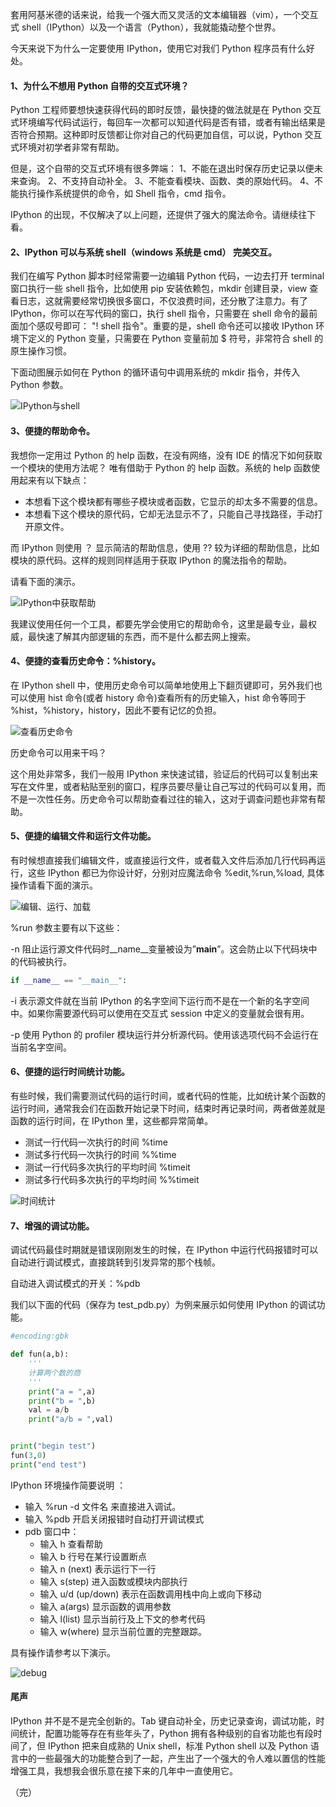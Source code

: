 套用阿基米德的话来说，给我一个强大而又灵活的文本编辑器（vim），一个交互式 shell（IPython）以及一个语言（Python），我就能撬动整个世界。

今天来说下为什么一定要使用 IPython，使用它对我们 Python 程序员有什么好处。

#### 1、为什么不想用 Python 自带的交互式环境？

Python 工程师要想快速获得代码的即时反馈，最快捷的做法就是在 Python 交互式环境编写代码试运行，每回车一次都可以知道代码是否有错，或者有输出结果是否符合预期。这种即时反馈都让你对自己的代码更加自信，可以说，Python 交互式环境对初学者非常有帮助。

但是，这个自带的交互式环境有很多弊端：
1、不能在退出时保存历史记录以便未来查询。
2、不支持自动补全。
3、不能查看模块、函数、类的原始代码。
4、不能执行操作系统提供的命令，如 Shell 指令，cmd 指令。

IPython 的出现，不仅解决了以上问题，还提供了强大的魔法命令。请继续往下看。

#### 2、IPython 可以与系统 shell（windows 系统是 cmd） 完美交互。

我们在编写 Python 脚本时经常需要一边编辑 Python 代码，一边去打开 terminal 窗口执行一些 shell 指令，比如使用 pip 安装依赖包，mkdir 创建目录，view 查看日志，这就需要经常切换很多窗口，不仅浪费时间，还分散了注意力。有了 IPython，你可以在写代码的窗口，执行 shell 指令，只需要在 shell 命令的最前面加个感叹号即可： "! shell 指令"。重要的是，shell 命令还可以接收 IPython 环境下定义的 Python 变量，只需要在 Python  变量前加 $ 符号，非常符合 shell 的原生操作习惯。

下面动图展示如何在 Python 的循环语句中调用系统的 mkdir 指令，并传入  Python 参数。

![IPython与shell](ipython2shell.gif)


#### 3、便捷的帮助命令。

我想你一定用过 Python 的 help 函数，在没有网络，没有 IDE 的情况下如何获取一个模块的使用方法呢？ 唯有借助于 Python 的 help 函数。系统的 help 函数使用起来有以下缺点：

- 本想看下这个模块都有哪些子模块或者函数，它显示的却太多不需要的信息。
- 本想看下这个模块的原代码，它却无法显示不了，只能自己寻找路径，手动打开原文件。

而 IPython 则使用 ？ 显示简洁的帮助信息，使用 ?? 较为详细的帮助信息，比如模块的原代码。这样的规则同样适用于获取 IPython 的魔法指令的帮助。

请看下面的演示。

![IPython中获取帮助](ipythonhelp2.gif)

我建议使用任何一个工具，都要先学会使用它的帮助命令，这里是最专业，最权威，最快速了解其内部逻辑的东西，而不是什么都去网上搜索。


#### 4、便捷的查看历史命令：%history。

在 IPython shell 中，使用历史命令可以简单地使用上下翻页键即可，另外我们也可以使用 hist 命令(或者 history 命令)查看所有的历史输入，hist 命令等同于 %hist，%history，history，因此不要有记忆的负担。

![查看历史命令](ipythonhist.gif)


历史命令可以用来干吗？ 

这个用处非常多，我们一般用 IPython 来快速试错，验证后的代码可以复制出来写在文件里，或者粘贴至别的窗口，程序员要尽量让自己写过的代码可以复用，而不是一次性任务。历史命令可以帮助查看过往的输入，这对于调查问题也非常有帮助。


#### 5、便捷的编辑文件和运行文件功能。

有时候想直接我们编辑文件，或直接运行文件，或者载入文件后添加几行代码再运行，这些 IPython 都已为你设计好，分别对应魔法命令 %edit,%run,%load, 具体操作请看下面的演示。

![编辑、运行、加载](ipythonedit_run_load.gif)

%run 参数主要有以下这些：

-n 阻止运行源文件代码时__name__变量被设为”__main__”。这会防止以下代码块中的代码被执行。
```python
if __name__ == "__main__":
```

-i 表示源文件就在当前 IPython 的名字空间下运行而不是在一个新的名字空间中。如果你需要源代码可以使用在交互式 session 中定义的变量就会很有用。

-p 使用 Python 的 profiler 模块运行并分析源代码。使用该选项代码不会运行在当前名字空间。


#### 6、便捷的运行时间统计功能。

有些时候，我们需要测试代码的运行时间，或者代码的性能，比如统计某个函数的运行时间，通常我会们在函数开始记录下时间，结束时再记录时间，两者做差就是函数的运行时间，在 IPython 里，这些都异常简单。

- 测试一行代码一次执行的时间 %time
- 测试多行代码一次执行的时间 %%time
- 测试一行代码多次执行的平均时间 %timeit
- 测试多行代码多次执行的平均时间 %%timeit

![时间统计](ipython_time.gif)


#### 7、增强的调试功能。

调试代码最佳时期就是错误刚刚发生的时候，在 IPython 中运行代码报错时可以自动进行调试模式，直接跳转到引发异常的那个栈帧。

自动进入调试模式的开关：%pdb

我们以下面的代码（保存为 test_pdb.py）为例来展示如何使用 IPython 的调试功能。

```python
#encoding:gbk

def fun(a,b):
    '''
    计算两个数的商
    '''
    print("a = ",a)
    print("b = ",b)
    val = a/b
    print("a/b = ",val)


print("begin test")
fun(3,0)
print("end test")
```

 IPython 环境操作简要说明 ：
- 输入 %run -d 文件名 来直接进入调试。
- 输入 %pdb 开启关闭报错时自动打开调试模式
- pdb 窗口中：
    - 输入 h 查看帮助
    - 输入 b 行号在某行设置断点
    - 输入 n (next) 表示运行下一行
    - 输入 s(step) 进入函数或模块内部执行
    - 输入 u/d (up/down) 表示在函数调用栈中向上或向下移动
    - 输入 a(args) 显示函数的调用参数
    - 输入 l(list) 显示当前行及上下文的参考代码
    - 输入 w(where) 显示当前位置的完整跟踪。

具有操作请参考以下演示。

![debug](ipythonpdb.gif)
 

#### 尾声

IPython 并不是不是完全创新的。Tab 键自动补全，历史记录查询，调试功能，时间统计，配置功能等存在有些年头了，Python 拥有各种级别的自省功能也有段时间了，但 IPython 把来自成熟的 Unix shell，标准 Python shell 以及 Python 语言中的一些最强大的功能整合到了一起，产生出了一个强大的令人难以置信的性能增强工具，我想我会很乐意在接下来的几年中一直使用它。


（完）
